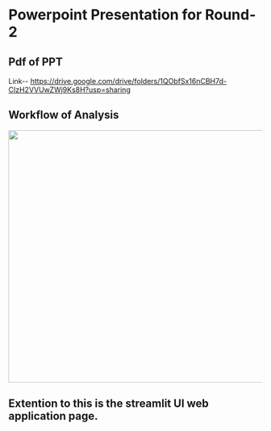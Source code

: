 # Powerpoint Presentation for Round-2

## Pdf of PPT 

Link-- https://drive.google.com/drive/folders/1QObfSx16nCBH7d-CIzH2VVUwZWj9Ks8H?usp=sharing


## Workflow of Analysis

<img src="https://github.com/AGAMPANDEYY/MU_HR_Analytics/assets/94832116/32714573-86d9-46e6-b2de-509b0af36cc3" width="700" height="500">

## Extention to this is the streamlit UI web application page.
